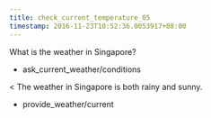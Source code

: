 ```yaml
---
title: check_current_temperature_05
timestamp: 2016-11-23T10:52:36.0053917+08:00
---
```


What is the weather in Singapore?
* ask_current_weather/conditions

< The weather in Singapore is both rainy and sunny.
* provide_weather/current
